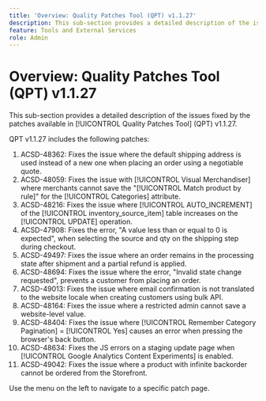 ```yaml
---
title: 'Overview: Quality Patches Tool (QPT) v1.1.27'
description: This sub-section provides a detailed description of the issues fixed by the patches available in [!UICONTROL Quality Patches Tool] (QPT) v1.1.27.
feature: Tools and External Services
role: Admin
---
```

# Overview: Quality Patches Tool (QPT) v1.1.27 

This sub-section provides a detailed description of the issues fixed by the patches available in [!UICONTROL Quality Patches Tool] (QPT) v1.1.27. 

QPT v1.1.27 includes the following patches:

1. ACSD-48362: Fixes the issue where the default shipping address is used instead of a new one when placing an order using a negotiable quote.
1. ACSD-48059: Fixes the issue with [!UICONTROL Visual Merchandiser] where merchants cannot save the "[!UICONTROL Match product by rule]" for the [!UICONTROL Categories] attribute.
1. ACSD-48216: Fixes the issue where [!UICONTROL AUTO_INCREMENT] of the [!UICONTROL inventory_source_item] table increases on the [!UICONTROL UPDATE] operation.
1. ACSD-47908: Fixes the error, "A value less than or equal to 0 is expected", when selecting the source and qty on the shipping step during checkout.
1. ACSD-49497: Fixes the issue where an order remains in the processing state after shipment and a partial refund is applied.
1. ACSD-48694: Fixes the issue where the error, "Invalid state change requested", prevents a customer from placing an order.
1. ACSD-49013: Fixes the issue where email confirmation is not translated to the website locale when creating customers using bulk API.
1. ACSD-48164: Fixes the issue where a restricted admin cannot save a website-level value.
1. ACSD-48404: Fixes the issue where [!UICONTROL Remember Category Pagination] = [!UICONTROL Yes] causes an error when pressing the browser's back button.
1. ACSD-48634: Fixes the JS errors on a staging update page when [!UICONTROL Google Analytics Content Experiments] is enabled.
1. ACSD-49042: Fixes the issue where a product with infinite backorder cannot be ordered from the Storefront.

Use the menu on the left to navigate to a specific patch page.
